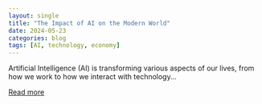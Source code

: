 ```yaml
---
layout: single
title: "The Impact of AI on the Modern World"
date: 2024-05-23
categories: blog
tags: [AI, technology, economy]
---
```


Artificial Intelligence (AI) is transforming various aspects of our lives, from how we work to how we interact with technology...

[Read more](impact-of-ai-part2.html)